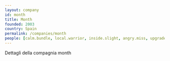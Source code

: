 ```yaml
---
layout: company
id: month
title: Month
founded: 2003
country: Spain
permalink: /companies/month
people: [calm.bundle, local.warrior, inside.slight, angry.miss, upgrade.noble]
---
```


Dettagli della compagnia month